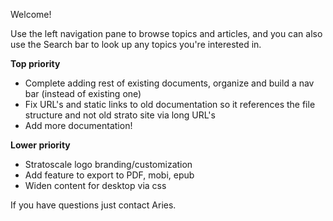 Welcome!

  

Use the left navigation pane to browse topics and articles, and you can also use the Search bar to look up any topics you're interested in.


**Top priority**
 - Complete adding rest of existing documents, organize and build a nav bar (instead of existing one)
 - Fix URL's and static links to old documentation so it references the file structure and not old strato site via long URL's
 - Add more documentation!

**Lower priority**
 - Stratoscale logo branding/customization 
 - Add feature to export to PDF, mobi, epub  
 - Widen content for desktop via css

  

If you have questions just contact Aries.